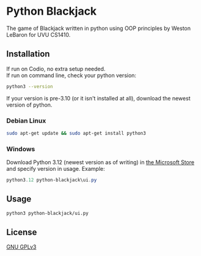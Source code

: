 # Python Blackjack

The game of Blackjack written in python using OOP principles by Weston LeBaron for UVU CS1410.
## Installation

If run on Codio, no extra setup needed.\
If run on command line, check your python version:

```bash
python3 --version
```
If your version is pre-3.10 (or it isn't installed at all), download the newest version of python.
### Debian Linux
```bash
sudo apt-get update && sudo apt-get install python3
```
### Windows
Download Python 3.12 (newest version as of writing) in [the Microsoft Store](https://www.microsoft.com/store/productId/9NCVDN91XZQP?ocid=pdpshare) and specify version in usage.
Example:
```powershell
python3.12 python-blackjack\ui.py
```
## Usage

```bash
python3 python-blackjack/ui.py
```

## License

[GNU GPLv3](https://choosealicense.com/licensesi/mit/https://choosealicense.com/licenses/gpl-3.0/)